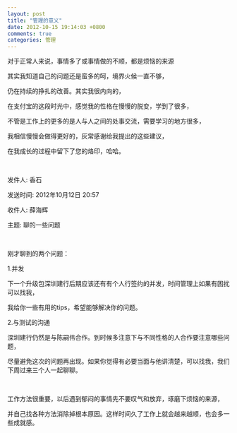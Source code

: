 ```yaml
---
layout: post
title: "管理的意义"
date: 2012-10-15 19:14:03 +0800
comments: true
categories: 管理
---
```

<p><span>对于正常人来说，事情多了或事情做的不顺，都是烦恼的来源</span></p><p><span>其实我知道自己的问题还是蛮多的呵，境界火候一直不够，</span></p><p><span>仍在持续的挣扎的改善。其实我很内向的，</span></p><p><span>在支付宝的这段时光中，感觉我的性格在慢慢的脱变，学到了很多，</span></p><p><span>不管是工作上的更多的是人与人之间的处事交流，需要学习的地方很多，</span></p><p><span>我相信慢慢会做得更好的，灰常感谢给我提出的这些建议，</span></p><p><span>在我成长的过程中留下了您的烙印，哈哈。</span></p><p><span><br></span></p><p><span>发件人: 香石 </span></p><p><span>发送时间: 2012年10月12日 20:57</span></p><p><span>收件人: 薛海辉</span></p><p><span>主题: 聊的一些问题</span></p><p><span><br></span></p><p><span>刚才聊到的两个问题：</span></p><p><span>1.并发</span></p><p><span>下一个升级包深圳建行后期应该还有有个人行签约的并发，时间管理上如果有困扰可以找我，</span></p><p><span>我给你一些有用的tips，希望能够解决你的问题。</span></p><p><span>2.与测试的沟通</span></p><p><span>深圳建行仍然是与陈嗣伟合作。到时候多注意下与不同性格的人合作要注意哪些问题，</span></p><p><span>尽量避免这次的问题再出现。如果你觉得有必要当面与他讲清楚，可以找我，我们下周过来三个人一起聊聊。</span></p><p><span><br></span></p><p><span>工作方法很重要，以后遇到郁闷的事情先不要叹气和放弃，琢磨下烦恼的来源，</span></p><p><span>并自己找各种方法消除掉根本原因。这样时间久了工作上就会越来越顺，也会多一些成就感。</span></p>
